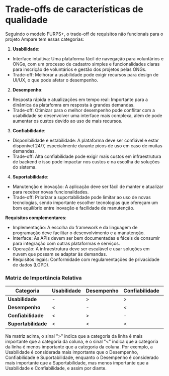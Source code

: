 # Trade-offs de características de qualidade

Seguindo o modelo FURPS+, o trade-off de requisitos não funcionais para o projeto Ampare tem essas categorias:

1. **Usabilidade**: 
   
 - Interface intuitiva: Uma plataforma fácil de navegação para voluntários e ONGs, com um processo de cadastro simples e funcionalidades claras para inscrição de voluntários e gestão dos projetos pelas ONGs.
- Trade-off: Melhorar a usabilidade pode exigir recursos para design de UI/UX, o que pode afetar o desempenho.

2. **Desempenho**: 
   
- Resposta rápida e atualizações em tempo real: Importante para a dinâmica da platafomra em resposta à grandes demandas.
- Trade-off: Otimizar para o melhor desempenho pode conflitar com a usabilidade se desenvolver uma interface mais complexa, além de pode aumentar os custos devido ao uso de mais recursos.

3. **Confiabilidade**: 
   
- Disponibilidade e estabilidade: A plataforma deve ser confiável e estar disponível 24/7, especialmente durante picos de uso em caso de muitas demandas.
- Trade-off: Alta confiabilidade pode exigir mais custos em infraestrutura de backend e isso pode impactar nos custos e na escolha de soluções do sistema.

4. **Suportabilidade**: 
   
- Manutenção e inovação:  A aplicação deve ser fácil de manter e atualizar para receber novas funcionalidades.
- Trade-off: Priorizar a suportabilidade pode limitar ao uso de novas tecnologias, sendo importante escolher tecnologias que ofereçam um bom equilíbrio entre inovação e facilidade de manutenção.


**Requisitos complementares**:
- Implementação: A escolha do framework e da linguagem de programação deve facilitar o desenvolvimento e a manutenção.
- Interface: As APIs devem ser bem documentadas e fáceis de consumir para integração com outras plataformas e serviços.
- Operação: A infraestrutura deve ser escalável e usar soluções em nuvem que possam se adaptar às demandas.
- Requisitos legais: Conformidade com regulamentações de privacidade de dados (LGPD).


### Matriz de Importância Relativa

| Categoria         | Usabilidade | Desempenho | Confiabilidade | Suportabilidade |
|-------------------|-------------|------------|----------------|-----------------|
| **Usabilidade**   | -           | >          | >              | >               |
| **Desempenho**    | <           | -          | <              | >               |
| **Confiabilidade**| <           | >          | -              | >               |
| **Suportabilidade**| <          | <          | <              | -               |

Na matriz acima, o sinal ">" indica que a categoria da linha é mais importante que a categoria da coluna, e o sinal "<" indica que a categoria da linha é menos importante que a categoria da coluna. Por exemplo, a Usabilidade é considerada mais importante que o Desempenho, Confiabilidade e Suportabilidade, enquanto o Desempenho é considerado mais importante que a Suportabilidade, mas menos importante que a Usabilidade e Confiabilidade, e assim por diante.
